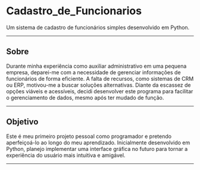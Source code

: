 # Cadastro_de_Funcionarios

Um sistema de cadastro de funcionários simples desenvolvido em Python.

---

## Sobre

Durante minha experiência como auxiliar administrativo em uma pequena empresa, deparei-me com a necessidade de gerenciar informações de funcionários de forma eficiente. A falta de recursos, como sistemas de CRM ou ERP, motivou-me a buscar soluções alternativas. Diante da escassez de opções viáveis e acessíveis, decidi desenvolver este programa para facilitar o gerenciamento de dados, mesmo após ter mudado de função.

---

## Objetivo

Este é meu primeiro projeto pessoal como programador e pretendo aperfeiçoá-lo ao longo do meu aprendizado. Inicialmente desenvolvido em Python, planejo implementar uma interface gráfica no futuro para tornar a experiência do usuário mais intuitiva e amigável.

---
